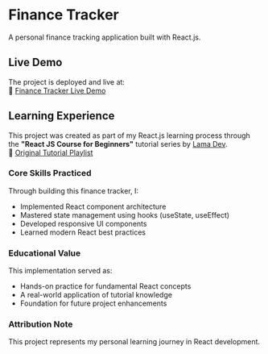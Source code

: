 # Finance Tracker

A personal finance tracking application built with React.js.

## Live Demo

The project is deployed and live at:  
🔗 [Finance Tracker Live Demo](https://finance-tracker-9.onrender.com/)

## Learning Experience

This project was created as part of my React.js learning process through the **"React JS Course for Beginners"** tutorial series by [Lama Dev](https://www.youtube.com/@LamaDev).  
🔗 [Original Tutorial Playlist](https://www.youtube.com/playlist?list=PLuHGmgpyHfRw1eJL5-2L0W1XsUVTTCEMh)

###  Core Skills Practiced
Through building this finance tracker, I:
- Implemented React component architecture
- Mastered state management using hooks (useState, useEffect)
- Developed responsive UI components
- Learned modern React best practices

###  Educational Value
This implementation served as:
- Hands-on practice for fundamental React concepts
- A real-world application of tutorial knowledge
- Foundation for future project enhancements

###  Attribution Note
This project represents my personal learning journey in React development.

